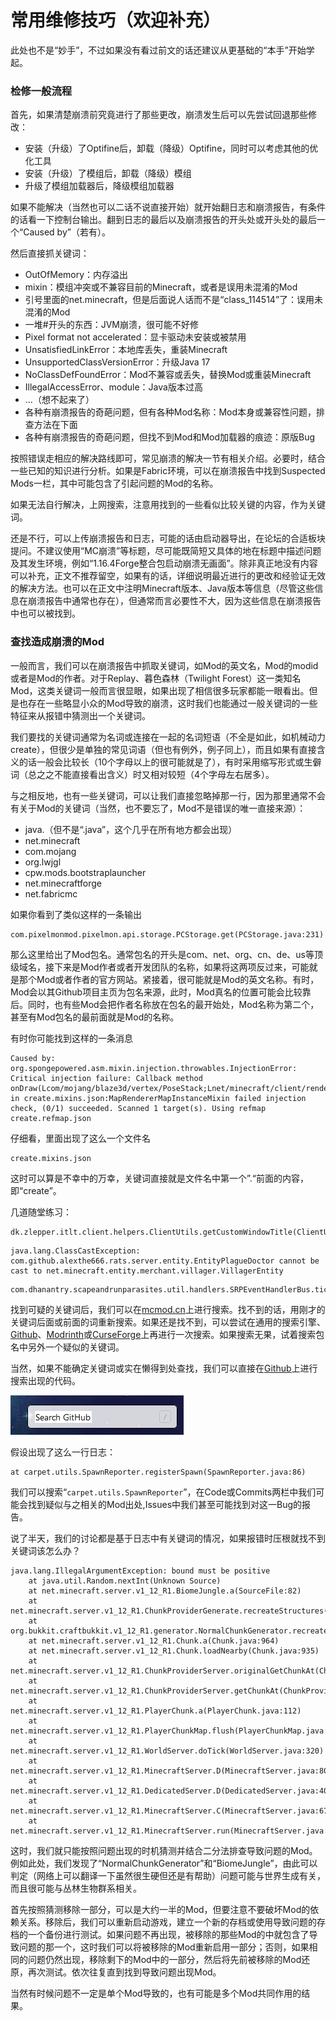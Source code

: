 # 常用维修技巧（欢迎补充）

此处也不是“妙手”，不过如果没有看过前文的话还建议从更基础的“本手”开始学起。

### 检修一般流程

首先，如果清楚崩溃前究竟进行了那些更改，崩溃发生后可以先尝试回退那些修改：

- 安装（升级）了Optifine后，卸载（降级）Optifine，同时可以考虑其他的优化工具
- 安装（升级）了模组后，卸载（降级）模组
- 升级了模组加载器后，降级模组加载器

如果不能解决（当然也可以二话不说直接开始）就开始翻日志和崩溃报告，有条件的话看一下控制台输出。翻到日志的最后以及崩溃报告的开头处或开头处的最后一个“Caused by”（若有）。

然后直接抓关键词：

- OutOfMemory：内存溢出
- mixin：模组冲突或不兼容目前的Minecraft，或者是误用未混淆的Mod
- 引号里面的net.minecraft，但是后面说人话而不是“class_114514”了：误用未混淆的Mod
- 一堆#开头的东西：JVM崩溃，很可能不好修
- Pixel format not accelerated：显卡驱动未安装或被禁用
- UnsatisfiedLinkError：本地库丢失，重装Minecraft
- UnsupportedClassVersionError：升级Java 17
- NoClassDefFoundError：Mod不兼容或丢失，替换Mod或重装Minecraft
- IllegalAccessError、module：Java版本过高
- ...（想不起来了）
- 各种有崩溃报告的奇葩问题，但有各种Mod名称：Mod本身或兼容性问题，排查方法在下面
- 各种有崩溃报告的奇葩问题，但找不到Mod和Mod加载器的痕迹：原版Bug

按照错误走相应的解决路线即可，常见崩溃的解决一节有相关介绍。必要时，结合一些已知的知识进行分析。如果是Fabric环境，可以在崩溃报告中找到Suspected Mods一栏，其中可能包含了引起问题的Mod的名称。

如果无法自行解决，上网搜索，注意用找到的一些看似比较关键的内容，作为关键词。

还是不行，可以上传崩溃报告和日志，可能的话由启动器导出，在论坛的合适板块提问。不建议使用“MC崩溃”等标题，尽可能既简短又具体的地在标题中描述问题及其发生环境，例如“1.16.4Forge整合包启动崩溃无画面”。除非真正地没有内容可以补充，正文不推荐留空，如果有的话，详细说明最近进行的更改和经验证无效的解决方法。也可以在正文中注明Minecraft版本、Java版本等信息（尽管这些信息在崩溃报告中通常也存在），但通常而言必要性不大，因为这些信息在崩溃报告中也可以被找到。

### 查找造成崩溃的Mod

一般而言，我们可以在崩溃报告中抓取关键词，如Mod的英文名，Mod的modid或者是Mod的作者。对于Replay、暮色森林（Twilight Forest）这一类知名Mod，这类关键词一般而言很显眼，如果出现了相信很多玩家都能一眼看出。但是也存在一些略显小众的Mod导致的崩溃，这时我们也能通过一般关键词的一些特征来从报错中猜测出一个关键词。

我们要找的关键词通常为名词或连接在一起的名词短语（不全是如此，如机械动力create），但很少是单独的常见词语（但也有例外，例子同上），而且如果有直接含义的话一般会比较长（10个字母以上的很可能就是了），有时采用缩写形式或生僻词（总之之不能直接看出含义）时又相对较短（4个字母左右居多）。

与之相反地，也有一些关键词，可以让我们直接忽略掉那一行，因为那里通常不会有关于Mod的关键词（当然，也不要忘了，Mod不是错误的唯一直接来源）：

- java.（但不是“.java”，这个几乎在所有地方都会出现）
- net.minecraft
- com.mojang
- org.lwjgl
- cpw.mods.bootstraplauncher
- net.minecraftforge
- net.fabricmc

如果你看到了类似这样的一条输出


```
com.pixelmonmod.pixelmon.api.storage.PCStorage.get(PCStorage.java:231)
```

那么这里给出了Mod包名。通常包名的开头是com、net、org、cn、de、us等顶级域名，接下来是Mod作者或者开发团队的名称，如果将这两项反过来，可能就是那个Mod或者作者的官方网站。紧接着，很可能就是Mod的英文名称。有时，Mod会以其Github项目主页为包名来源，此时，Mod真名的位置可能会比较靠后。同时，也有些Mod会把作者名称放在包名的最开始处，Mod名称为第二个，甚至有Mod包名的最前面就是Mod的名称。

有时你可能找到这样的一条消息

```
Caused by: org.spongepowered.asm.mixin.injection.throwables.InjectionError: Critical injection failure: Callback method onDraw(Lcom/mojang/blaze3d/vertex/PoseStack;Lnet/minecraft/client/renderer/MultiBufferSource;ZILorg/spongepowered/asm/mixin/injection/callback/CallbackInfo;IIFLcom/mojang/math/Matrix4f;Lcom/mojang/blaze3d/vertex/VertexConsumer;ILjava/util/Iterator;Lnet/minecraft/world/level/saveddata/maps/MapDecoration;)V in create.mixins.json:MapRendererMapInstanceMixin failed injection check, (0/1) succeeded. Scanned 1 target(s). Using refmap create.refmap.json
```

仔细看，里面出现了这么一个文件名

```
create.mixins.json
```

这时可以算是不幸中的万幸，关键词直接就是文件名中第一个”.“前面的内容，即“create”。

几道随堂练习：

```
dk.zlepper.itlt.client.helpers.ClientUtils.getCustomWindowTitle(ClientUtils.java:82)
```

```
java.lang.ClassCastException: com.github.alexthe666.rats.server.entity.EntityPlagueDoctor cannot be cast to net.minecraft.entity.merchant.villager.VillagerEntity
```

```
com.dhanantry.scapeandrunparasites.util.handlers.SRPEventHandlerBus.tickSpawn(SRPEventHandlerBus.java:1299)
```

找到可疑的关键词后，我们可以在[mcmod.cn](mcmod.cn)上进行搜索。找不到的话，用刚才的关键词后面或前面的词重新搜索。如果还是找不到，可以尝试在通用的搜索引擎、[Github](https://github.com/)、[Modrinth](https://modrinth.com/)或[CurseForge](https://www.curseforge.com/minecraft/mc-mods)上再进行一次搜索。如果搜索无果，试着搜索包名中另外一个疑似的关键词。

当然，如果不能确定关键词或实在懒得到处查找，我们可以直接在[Github](https://github.com/)上进行搜索出现的代码。

![1672309660059](media/1672309660059.png)

假设出现了这么一行日志：

```
at carpet.utils.SpawnReporter.registerSpawn(SpawnReporter.java:86)
```

我们可以搜索“`carpet.utils.SpawnReporter`”，在Code或Commits两栏中我们可能会找到疑似与之相关的Mod出处,Issues中我们甚至可能找到对这一Bug的报告。

说了半天，我们的讨论都是基于日志中有关键词的情况，如果报错时压根就找不到关键词该怎么办？

```
java.lang.IllegalArgumentException: bound must be positive
    at java.util.Random.nextInt(Unknown Source)
    at net.minecraft.server.v1_12_R1.BiomeJungle.a(SourceFile:82)
    at net.minecraft.server.v1_12_R1.ChunkProviderGenerate.recreateStructures(ChunkProviderGenerate.java:387)
    at org.bukkit.craftbukkit.v1_12_R1.generator.NormalChunkGenerator.recreateStructures(NormalChunkGenerator.java:41)
    at net.minecraft.server.v1_12_R1.Chunk.a(Chunk.java:964)
    at net.minecraft.server.v1_12_R1.Chunk.loadNearby(Chunk.java:935)
    at net.minecraft.server.v1_12_R1.ChunkProviderServer.originalGetChunkAt(ChunkProviderServer.java:173)
    at net.minecraft.server.v1_12_R1.ChunkProviderServer.getChunkAt(ChunkProviderServer.java:140)
    at net.minecraft.server.v1_12_R1.PlayerChunk.a(PlayerChunk.java:112)
    at net.minecraft.server.v1_12_R1.PlayerChunkMap.flush(PlayerChunkMap.java:169)
    at net.minecraft.server.v1_12_R1.WorldServer.doTick(WorldServer.java:320)
    at net.minecraft.server.v1_12_R1.MinecraftServer.D(MinecraftServer.java:801)
    at net.minecraft.server.v1_12_R1.DedicatedServer.D(DedicatedServer.java:406)
    at net.minecraft.server.v1_12_R1.MinecraftServer.C(MinecraftServer.java:679)
    at net.minecraft.server.v1_12_R1.MinecraftServer.run(MinecraftServer.java:577)
```

这时，我们就只能按照问题出现的时机猜测并结合二分法排查导致问题的Mod。例如此处，我们发现了“NormalChunkGenerator”和“BiomeJungle”，由此可以判定（网络上可以翻译一下虽然很生硬但还是有帮助）问题可能与世界生成有关，而且很可能与丛林生物群系相关。

首先按照猜测移除一部分，可以是大约一半的Mod，但要注意不要破坏Mod的依赖关系。移除后，我们可以重新启动游戏，建立一个新的存档或使用导致问题的存档的一个备份进行测试。如果问题不再出现，被移除的那些Mod的中就包含了导致问题的那一个，这时我们可以将被移除的Mod重新启用一部分；否则，如果相同的问题仍然出现，移除剩下的Mod中的一部分，然后将先前被移除的Mod还原，再次测试。依次往复直到找到导致问题出现Mod。

当然有时候问题不一定是单个Mod导致的，也有可能是多个Mod共同作用的结果。

